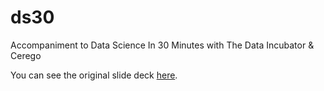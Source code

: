 # ds30
Accompaniment to Data Science In 30 Minutes with The Data Incubator &amp; Cerego

You can see the original slide deck [here](https://docs.google.com/presentation/d/1VYi6Gqq5M-V-93sK6-TZT4Vnqvehg-vI-DRf87kACVI/edit?usp=sharing).
